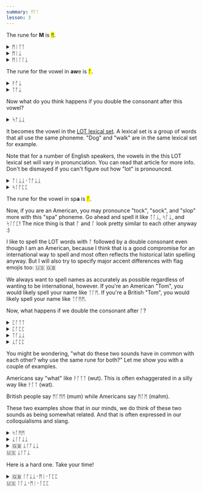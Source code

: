 ```yaml
---
summary: ᛗᚩᚪ
lesson: 3
---
```


The rune for <strong>M</strong> is <mark>ᛗ</mark>.

<details>
    <summary>ᛗᛁᛏᛏ</summary>
    <p>mitt</p>
</details>

<details>
    <summary>ᛗᛁᛣ</summary>
    <p>meek</p>
</details>

<details>
    <summary>ᛗᛁᛚᛚᛣ</summary>
    <p>milk</p>
</details>

The rune for the vowel in <strong>aw</strong>e is <mark>ᚩ</mark>.

<details>
    <summary>ᚹᚩᛣ</summary>
    <p>walk</p>
</details>

<details>
    <summary>ᛏᚩᛣ</summary>
    <p>talk</p>
</details>

Now what do you think happens if you double the consonant after this vowel?

<details>
    <summary>ᛋᚩᛣᛣ</summary>
    <p>sock</p>
</details>

It becomes the vowel in the [LOT lexical set](https://ecampusontario.pressbooks.pub/lexicalsets/chapter/4-lot-lexical-set/). A lexical set is a group of words that all use the same phoneme. "Dog" and "walk" are in the same lexical set for example.

Note that for a number of English speakers, the vowels in the this LOT lexical set will vary in pronunciation. You can read that article for more info. Don't be dismayed if you can't figure out how "lot" is pronounced.

<details>
    <summary>ᛏᛁᛣᛣ᛫ᛏᚩᛣᛣ</summary>
    <p>tick tock</p>
</details>

<details>
    <summary>ᛋᛚᚩᛈᛈ</summary>
    <p>slop</p>
</details>

The rune for the vowel in sp<strong>a</strong> is <mark>ᚪ</mark>.

Now, if you are an American, you may pronounce "tock", "sock", and "slop" more with this "spa" phoneme. Go ahead and spell it like ᛏᚪᛣ, ᛋᚪᛣ, and ᛋᛚᚪᛈ! The nice thing is that ᚩ and ᚪ look pretty similar to each other anyway :)

I like to spell the LOT words with ᚩ followed by a double consonant even though I am an American, because I think that is a good compromise for an international way to spell and most often reflects the historical latin spelling anyway. But I will also try to specify major accent differences with flag emojis too: 🇺🇸 🇬🇧

We always want to spell names as accurately as possible regardless of wanting to be international, however. If you're an American "Tom", you would likely spell your name like ᛏᚪᛗ. If you're a British "Tom", you would likely spell your name like ᛏᚩᛗᛗ.

Now, what happens if we double the consonant after ᚪ?

<details>
    <summary>ᛈᚪᛏᛏ</summary>
    <p>putt</p>
</details>

<details>
    <summary>ᛈᚪᛈᛈ</summary>
    <p>pup</p>
</details>

<details>
    <summary>ᛏᚪᛣᛣ</summary>
    <p>tuck</p>
</details>

<details>
    <summary>ᛣᚪᛈᛈ</summary>
    <p>cup</p>
</details>

You might be wondering, "what do these two sounds have in common with each other? why use the same rune for both?" Let me show you with a couple of examples.

Americans say "what" like ᚹᚪᛏᛏ (wut). This is often exhaggerated in a silly way like ᚹᚪᛏ (wat).

British people say ᛗᚪᛗᛗ (mum) while Americans say ᛗᚪᛗ (mahm).

These two examples show that in our minds, we do think of these two sounds as being somewhat related. And that is often expressed in our colloquialisms and slang.

<details>
    <summary>ᛋᚪᛗᛗ</summary>
    <p>some</p>
</details>

<details>
    <summary>ᛣᛚᚪᛣᛣ</summary>
    <p>cluck 🐔</p>
</details>

<details>
    <summary>🇬🇧 ᛣᛚᚩᛣᛣ<br>🇺🇸 ᛣᛚᚪᛣ</summary>
    <p>clock 🕰️</p>
</details>

Here is a hard one. Take your time!

<details>
    <summary>🇬🇧 ᛚᚩᛣᛣ᛫ᛗᛁ᛫ᚪᛈᛈ<br>🇺🇸 ᛚᚪᛣ᛫ᛗᛁ᛫ᚪᛈᛈ</summary>
    <p>Lock me up</p>
</details>
